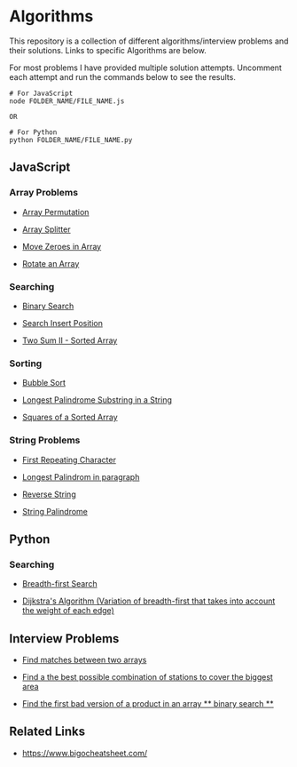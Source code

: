 # Algorithms

This repository is a collection of different algorithms/interview problems and their solutions. 
Links to specific Algorithms are below. 

For most problems I have provided multiple solution attempts. Uncomment each attempt and run the commands below to see the results.

```
# For JavaScript
node FOLDER_NAME/FILE_NAME.js

OR

# For Python
python FOLDER_NAME/FILE_NAME.py
```

## JavaScript

### Array Problems
- [Array Permutation](Array_Transformation/arrayPermutation.js)

- [Array Splitter](Array_Transformation/arraySplitter.js)

- [Move Zeroes in Array](Array_Transformation/moveZeroes.js)

- [Rotate an Array](Array_Transformation/rotateArray.js)

### Searching
- [Binary Search](Searching/binarySearch.js)

- [Search Insert Position](Searching/searchInsertPosition.js)

- [Two Sum II - Sorted Array](Searching/twoSum2.js)

### Sorting
- [Bubble Sort](Sorting/bubbleSort.js)

- [Longest Palindrome Substring in a String](Sorting/longestPalindrome.js)

- [Squares of a Sorted Array](Sorting/sortedSquares.js)

### String Problems
- [First Repeating Character](String_Manipulation/firstRepeating.js)

- [Longest Palindrom in paragraph](String_Manipulation/longestPal.js)

- [Reverse String](String_Manipulation/reverseString.js)

- [String Palindrome](String_Manipulation/stringPal.js)


## Python

### Searching
- [Breadth-first Search](Searching/breadthFirstSearch.py)

- [Dijkstra's Algorithm (Variation of breadth-first that takes into account the weight of each edge)](Searching/dijkstrasAlgo.py)


## Interview Problems
- [Find matches between two arrays](Interview_Problems/findMatches.js)

- [Find a the best possible combination of stations to cover the biggest area](Interview_Problems/setCoveringProblem.py)

- [Find the first bad version of a product in an array ** binary search **](Interview_Problems/firstBadVersion.js)

## Related Links
- https://www.bigocheatsheet.com/ 